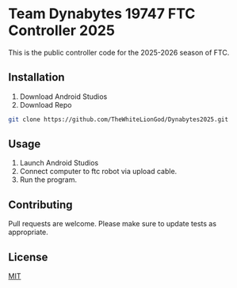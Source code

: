 # Team Dynabytes 19747 FTC Controller 2025

This is the public controller code for the 2025-2026 season of FTC.

## Installation

1. Download Android Studios
2. Download Repo
```bash
git clone https://github.com/TheWhiteLionGod/Dynabytes2025.git
```

## Usage
1. Launch Android Studios
2. Connect computer to ftc robot via upload cable.
3. Run the program.

## Contributing

Pull requests are welcome. Please make sure to update tests as appropriate.

## License
[MIT](https://choosealicense.com/licenses/mit/)

